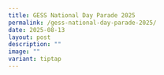 ```yaml
---
title: GESS National Day Parade 2025
permalink: /gess-national-day-parade-2025/
date: 2025-08-13
layout: post
description: ""
image: ""
variant: tiptap
---
```

